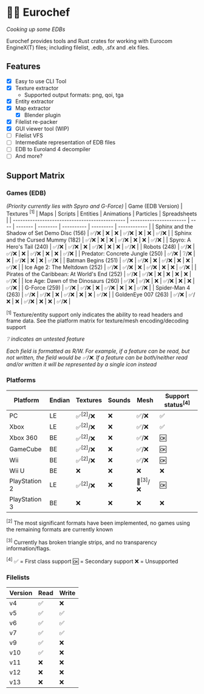 # 👨‍🍳 Eurochef

_Cooking up some EDBs_

Eurochef provides tools and Rust crates for working with Eurocom EngineX(T) files; including filelist, .edb, .sfx and .elx files.

## Features

* [x] Easy to use CLI Tool
* [x] Texture extractor
  * Supported output formats: png, qoi, tga
* [x] Entity extractor
* [x] Map extractor
  * [x] Blender plugin
* [x] Filelist re-packer
* [x] GUI viewer tool (WIP)
* [ ] Filelist VFS
* [ ] Intermediate representation of EDB files
* [ ] EDB to Euroland 4 decompiler
* [ ] And more?

## Support Matrix

### Games (EDB)

_(Priority currently lies with Spyro and G-Force)_
| Game (EDB Version)                             | Textures <sup>[1]</sup> | Maps | Scripts | Entities | Animations | Particles | Spreadsheets |
| ---------------------------------------------- | ----------------------- | ---- | ------- | -------- | ---------- | --------- | ------------ |
| Sphinx and the Shadow of Set Demo Disc (156)   | ✅/❌                     | ❌    | ❌       | ✅/❌      | ❌          | ❌         | ✅/❌          |
| Sphinx and the Cursed Mummy (182)              | ✅/❌                     | ❌    | ❌       | ✅/❌      | ❌          | ❌         | ✅/❌          |
| Spyro: A Hero's Tail (240)                     | ✅/❌                     | ✅/❌  | ❌       | ✅/❌      | ❌          | ❌         | ✅/❌          |
| Robots (248)                                   | ✅/❌                     | ✅/❌  | ❌       | ✅/❌      | ❌          | ❌         | ✅/❌          |
| Predator: Concrete Jungle (250)                | ✅/❌                     | ❔/❌  | ❌       | ✅/❌      | ❌          | ❌         | ✅/❌          |
| Batman Begins (251)                            | ✅/❌                     | ✅/❌  | ❌       | ✅/❌      | ❌          | ❌         | ✅/❌          |
| Ice Age 2: The Meltdown (252)                  | ✅/❌                     | ✅/❌  | ❌       | ✅/❌      | ❌          | ❌         | ✅/❌          |
| Pirates of the Caribbean: At World's End (252) | ✅/❌                     | ✅/❌  | ❌       | ❌        | ❌          | ❌         | ✅/❌          |
| Ice Age: Dawn of the Dinosaurs (260)           | ✅/❌                     | ✅/❌  | ❌       | ✅/❌      | ❌          | ❌         | ✅/❌          |
| G-Force (259)                                  | ✅/❌                     | ✅/❌  | ❌       | ✅/❌      | ❌          | ❌         | ✅/❌          |
| Spider-Man 4 (263)                             | ✅/❌                     | ✅/❌  | ❌       | ✅/❌      | ❌          | ❌         | ✅/❌          |
| GoldenEye 007 (263)                            | ✅/❌                     | ✅/❌  | ❌       | ✅/❌      | ❌          | ❌         | ✅/❌          |

<sup>[1]</sup> Texture/entity support only indicates the ability to read headers and frame data. See the platform matrix for texture/mesh encoding/decoding support

_❔ indicates an untested feature_

_Each field is formatted as R/W. For example, if a feature can be read, but not written, the field would be ✅/❌. If a feature can be both/neither read and/or written it will be represented by a single icon instead_

### Platforms

| Platform      | Endian | Textures          | Sounds | Mesh              | Support status<sup>[4]</sup> |
| ------------- | ------ | ----------------- | ------ | ----------------- | ---------------------------- |
| PC            | LE     | ✅<sup>[2]</sup>/❌ | ❌      | ✅/❌               | ✅                            |
| Xbox          | LE     | ✅<sup>[2]</sup>/❌ | ❌      | ✅/❌               | ✅                            |
| Xbox 360      | BE     | ✅<sup>[2]</sup>/❌ | ❌      | ✅/❌               | 🆗                            |
| GameCube      | BE     | ✅<sup>[2]</sup>/❌ | ❌      | ✅/❌               | 🆗                            |
| Wii           | BE     | ✅<sup>[2]</sup>/❌ | ❌      | ✅/❌               | 🆗                            |
| Wii U         | BE     | ❌                 | ❌      | ❌                 | ❌                            |
| PlayStation 2 | LE     | ✅<sup>[2]</sup>/❌ | ❌      | 🚧<sup>[3]</sup>/❌ | 🆗                            |
| PlayStation 3 | BE     | ❌                 | ❌      | ❌                 | ❌                            |

<sup>[2]</sup> The most significant formats have been implemented, no games using the remaining formats are currently known

<sup>[3]</sup> Currently has broken triangle strips, and no transparency information/flags.

<sup>[4]</sup> ✅ = First class support 🆗 = Secondary support ❌ = Unsupported

### Filelists

| Version | Read | Write |
| ------- | ---- | ----- |
| v4      | ✅    | ❌     |
| v5      | ✅    | ✅     |
| v6      | ✅    | ✅     |
| v7      | ✅    | ✅     |
| v9      | ✅    | ❌     |
| v10     | ✅    | ❌     |
| v11     | ❌    | ❌     |
| v12     | ❌    | ❌     |
| v13     | ❌    | ❌     |

<!-- ## Map extracting -->
<!-- TODO(cohae): Write this out into a guide on how to build/use CLI/GUI, not just for maps but also everything else -->
